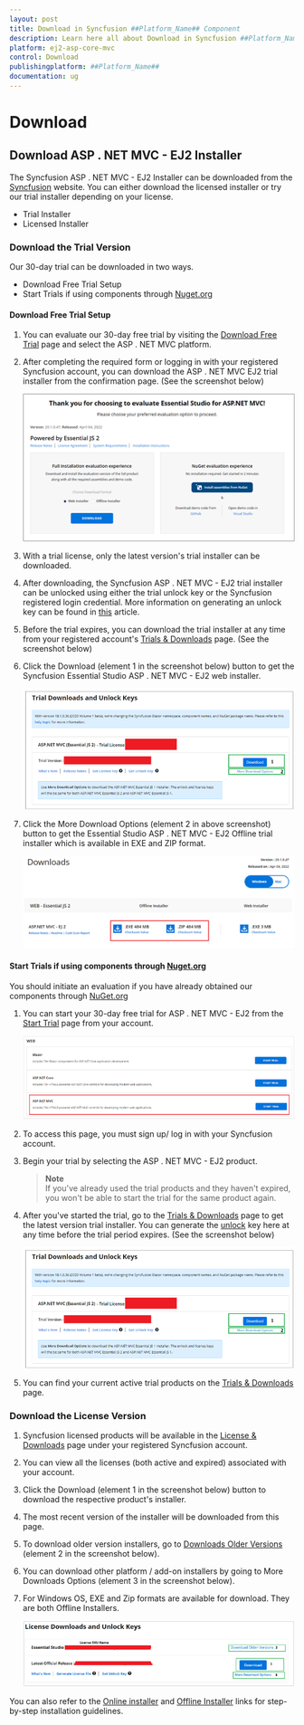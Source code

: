 ```yaml
---
layout: post
title: Download in Syncfusion ##Platform_Name## Component
description: Learn here all about Download in Syncfusion ##Platform_Name## component of Syncfusion Essential JS 2 and more.
platform: ej2-asp-core-mvc
control: Download
publishingplatform: ##Platform_Name##
documentation: ug
---
```


# Download

## Download ASP . NET MVC - EJ2 Installer

The Syncfusion ASP . NET MVC - EJ2 Installer can be downloaded from the [Syncfusion](https://www.syncfusion.com/aspnet-mvc-ui-controls) website. You can either download the licensed installer or try our trial installer depending on your license.

* Trial Installer
* Licensed Installer

### Download the Trial Version

Our 30-day trial can be downloaded in two ways.

* Download Free Trial Setup
* Start Trials if using components through [Nuget.org](https://www.nuget.org/packages?q=syncfusion)

#### Download Free Trial Setup

1. You can evaluate our 30-day free trial by visiting the [Download Free Trial](https://www.syncfusion.com/downloads) page and select the ASP . NET MVC platform.

2. After completing the required form or logging in with your registered Syncfusion account, you can download the ASP . NET MVC EJ2 trial installer from the confirmation page. (See the screenshot below)

    ![Trial Confirmation](images\trial-confirmation.PNG)

3. With a trial license, only the latest version's trial installer can be downloaded.

4. After downloading, the Syncfusion ASP . NET MVC - EJ2 trial installer can be unlocked using either the trial unlock key or the Syncfusion registered login credential. More information on generating an unlock key can be found in [this](https://www.syncfusion.com/kb/8069/how-to-generate-unlock-key-for-essentials-studio-products) article.

5. Before the trial expires, you can download the trial installer at any time from your registered account's [Trials & Downloads](https://www.syncfusion.com/account/manage-trials/downloads) page. (See the screenshot below)

6. Click the Download (element 1 in the screenshot below) button to get the Syncfusion Essential Studio ASP . NET MVC - EJ2 web installer.

    ![Start Trial download](images\start-trial-download-installer.png)

7. Click the More Download Options (element 2 in above screenshot) button to get the Essential Studio ASP . NET MVC - EJ2 Offline trial installer which is available in EXE and ZIP format.

    ![Trial Download Offline Installer](images\start-trial-download-offline-installer.PNG)

#### Start Trials if using components through [Nuget.org](https://www.nuget.org/packages?q=syncfusion)

You should initiate an evaluation if you have already obtained our components through [NuGet.org](https://www.nuget.org/packages?q=syncfusion)

1. You can start your 30-day free trial for ASP . NET MVC - EJ2 from the [Start Trial](https://www.syncfusion.com/account/manage-trials/start-trials) page from your account.

    ![Trial Download](images\start-trial-download.PNG)

2. To access this page, you must sign up/ log in with your Syncfusion account.

3. Begin your trial by selecting the ASP . NET MVC - EJ2 product.

   >**Note** <br /> If you've already used the trial products and they haven't expired, you won't be able to start the trial for the same product again.

4. After you've started the trial, go to the [Trials & Downloads](https://www.syncfusion.com/account/manage-trials/downloads) page to get the latest version trial installer. You can generate the [unlock](https://www.syncfusion.com/kb/8069/how-to-generate-unlock-key-for-essentials-studio-products) key here at any time before the trial period expires. (See the screenshot below)

    ![Start Trial Download](images\start-trial-download-installer.png)

5. You can find your current active trial products on the [Trials & Downloads](https://www.syncfusion.com/account/manage-trials/downloads) page.

### Download the License Version

1. Syncfusion licensed products will be available in the [License & Downloads](https://www.syncfusion.com/account/downloads) page under your registered Syncfusion account.

2. You can view all the licenses (both active and expired) associated with your account.

3. Click the Download (element 1 in the screenshot below) button to download the respective product's installer.

4. The most recent version of the installer will be downloaded from this page.

5. To download older version installers, go to [Downloads Older Versions](https://www.syncfusion.com/account/downloads/studio) (element 2 in the screenshot below).

6. You can download other platform / add-on installers by going to More Downloads Options (element 3 in the screenshot below).

7. For Windows OS, EXE and Zip formats are available for download. They are both Offline Installers.

    ![License Download Installer](images\license-download.png)

You can also refer to the [Online installer](https://ej2.syncfusion.com/aspnetmvc/documentation/installation/installation-using-web-installer/) and [Offline Installer](https://ej2.syncfusion.com/aspnetmvc/documentation/installation/installation-using-off-line-installer/) links for step-by-step installation guidelines.
